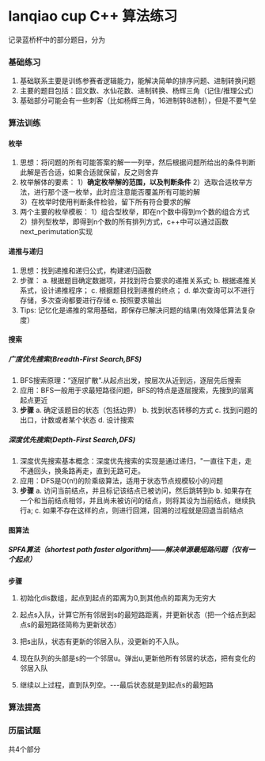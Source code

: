 # lanqiao cup C++ 算法练习
记录蓝桥杯中的部分题目，分为
### 基础练习
1. 基础联系主要是训练参赛者逻辑能力，能解决简单的排序问题、进制转换问题
2. 主要的题目包括：回文数、水仙花数、进制转换、杨辉三角（记住/推理公式）
3. 基础部分可能会有一些刺客（比如杨辉三角，16进制转8进制），但是不要气垒
### 算法训练
#### 枚举
1. 思想：将问题的所有可能答案的解一一列举，然后根据问题所给出的条件判断此解是否合适，如果合适就保留，反之则舍弃
2. 枚举解体的要素：
	1）**确定枚举解的范围，以及判断条件**
	2）选取合适枚举方法，进行那个逐一枚举，此时应注意能否覆盖所有可能的解  
	3）在枚举时使用判断条件检验，留下所有符合要求的解
3. 两个主要的枚举模板：
	1）组合型枚举，即在n个数中得到m个数的组合方式
	2）排列型枚举，即得到n个数的所有排列方式，c++中可以通过函数next_perimutation实现
#### 递推与递归
1. 思想：找到递推和递归公式，构建递归函数
2. 步骤：
	a. 根据题目确定数据项，并找到符合要求的递推关系式;
	b. 根据递推关系式，设计递推程序；
	c. 根据题目找到递推的终点；
	d. 单次查询可以不进行存储，多次查询都要进行存储
	e. 按照要求输出
3. Tips: 记忆化是递推的常用基础，即保存已解决问题的结果(有效降低算法复杂度）
#### 搜索
##### 广度优先搜索(Breadth-First Search,BFS)
1. BFS搜索原理：“逐层扩散”.从起点出发，按层次从近到远，逐层先后搜索
2. 应用：BFS一般用于求最短路径问题，BFS的特点是逐层搜索，先搜到的层离起点更近
3. **步骤**
	a. 确定该题目的状态（包括边界）
	b. 找到状态转移的方式
	c. 找到问题的出口，计数或者某个状态
	d. 设计搜索
##### 深度优先搜索(Depth-First Search,DFS)
1. 深度优先搜索基本概念：深度优先搜索的实现是通过递归，"一直往下走，走不通回头，换条路再走，直到无路可走。
2. 应用：DFS是O(n!)的阶乘级算法，适用于状态节点规模较小的问题
3. **步骤**
	a. 访问当前结点，并且标记该结点已被访问，然后跳转到b
	b. 如果存在一个和当前结点相邻，并且尚未被访问的结点，则将其设为当前结点，继续执行a;
	c. 如果不存在这样的点，则进行回溯，回溯的过程就是回退当前结点
#### 图算法
##### SPFA算法（shortest path faster algorithm)——解决单源最短路问题（仅有一个起点）
**步骤**
1. 初始化dis数组，起点到起点的距离为0,到其他点的距离为无穷大

2. 起点s入队，计算它所有邻居到s的最短路距离，并更新状态（把一个结点到起点s的最短路径简称为更新状态）

3. 把s出队，状态有更新的邻居入队，没更新的不入队。

4. 现在队列的头部是s的一个邻居u。弹出u,更新他所有邻居的状态，把有变化的邻居入队

5. 继续以上过程，直到队列空。---最后状态就是到起点s的最短路
### 算法提高
### 历届试题

共4个部分
